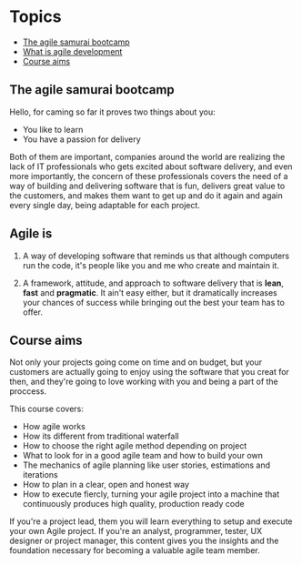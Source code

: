 # Topics

- [The agile samurai bootcamp](https://github.com/Bodera/quickCourse_Agile/blob/master/Lesson-No-01.md#the-agile-samurai-bootcamp)
- [What is agile development](https://github.com/Bodera/quickCourse_Agile/blob/master/Lesson-No-01.md#agile-is)
- [Course aims](https://github.com/Bodera/quickCourse_Agile/blob/master/Lesson-No-01.md#course-aims)

## The agile samurai bootcamp

Hello, for caming so far it proves two things about you:

- You like to learn
- You have a passion for delivery

Both of them are important, companies around the world are realizing the lack of IT professionals who gets excited about software delivery, and even more importantly, the concern of these professionals covers the need of a way of building and delivering software that is fun, delivers great value to the customers, and makes them want to get up and do it again and again every single day, being adaptable for each project.

## Agile is

1. A way of developing software that reminds us that although computers run the code, it's people like you and me who create and maintain it.  

2. A framework, attitude, and approach to software delivery that is __lean__, __fast__ and __pragmatic__. It ain't easy either, but it dramatically increases your chances of success while bringing out the best your team has to offer.

## Course aims

Not only your projects going come on time and on budget, but your customers are actually going to enjoy using the software that you creat for then, and they're going to love working with you and being a part of the proccess.

This course covers:

- How agile works
- How its different from traditional waterfall
- How to choose the right agile method depending on project
- What to look for in a good agile team and how to build your own
- The mechanics of agile planning like user stories, estimations and iterations
- How to plan in a clear, open and honest way
- How to execute fiercly, turning your agile project into a machine that continuously produces high quality, production ready code

If you're a project lead, them you will learn everything to setup and execute your own Agile project. If you're an analyst, programmer, tester, UX designer or project manager, this content gives you the insights and the foundation necessary for becoming a valuable agile team member.
